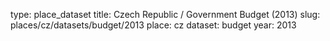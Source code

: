 type: place_dataset
title: Czech Republic / Government Budget (2013)
slug: places/cz/datasets/budget/2013
place: cz
dataset: budget
year: 2013
